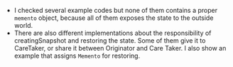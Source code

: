 - I checked several example codes but none of them contains a proper `memento`
object, because all of them exposes the state to the outside world.
- There are also different implementations about the responsibility of 
 creatingSnapshot and restoring the state. Some of them give it to CareTaker, or 
 share it between Originator and Care Taker. I also show an example that assigns
 `Memento` for restoring.  